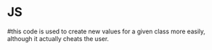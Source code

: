 # JS
#this code is used to create new values for a given class more easily, although it actually cheats the user.
